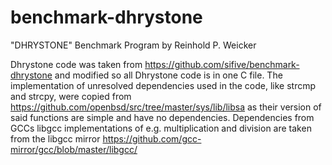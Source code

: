 # benchmark-dhrystone

"DHRYSTONE" Benchmark Program by Reinhold P. Weicker

Dhrystone code was taken from https://github.com/sifive/benchmark-dhrystone and modified so all Dhrystone code is in one C file.
The implementation of unresolved dependencies used in the code, like strcmp and strcpy, were copied from https://github.com/openbsd/src/tree/master/sys/lib/libsa as their version of said functions are simple and have no dependencies.
Dependencies from GCCs libgcc implementations of e.g. multiplication and division are taken from the libgcc mirror https://github.com/gcc-mirror/gcc/blob/master/libgcc/
